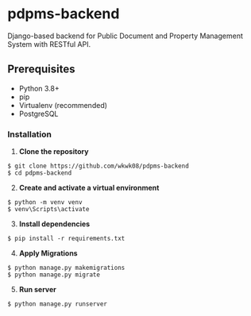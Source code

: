 # pdpms-backend

Django-based backend for Public Document and Property Management System with RESTful API.
## Prerequisites
- Python 3.8+
- pip
- Virtualenv (recommended)
- PostgreSQL

### Installation 

1. **Clone the repository**
```
$ git clone https://github.com/wkwk08/pdpms-backend
$ cd pdpms-backend
```

2. **Create and activate a virtual environment**
```
$ python -m venv venv
$ venv\Scripts\activate
```

3. **Install dependencies**
```
$ pip install -r requirements.txt
```
<!--
4. **Set Up the Database on Windows (PostgreSQL)** 
First, download the .sql file, which can be found in our repository. Then, open a Command Prompt (cmd) and run the following commands:
```
cd C:\Users\DELL\Downloads  REM This will locate where your .sql file is stored
set PATH=%PATH%;C:\Program Files\PostgreSQL\17\bin
set PGPASSWORD=your_database_password
psql -U postgres -c "CREATE DATABASE accounting_db;"
psql -U postgres -d accounting_db -f accounting_db_dump.sql
```

5. **Configure Database Settings (settings.py)**
```
DATABASES = {
    'default': {
        'ENGINE': 'django.db.backends.postgresql',
        'NAME': 'accounting_db',
        'USER': 'postgres',
        'PASSWORD': 'your_database_password',
        'HOST': 'localhost',
        'PORT': '5432',
        'OPTIONS': {
            'options': '-c search_path=accounting'
        }
    }
}
# Found in accounting_backend
```
!-->

4. **Apply Migrations**
```
$ python manage.py makemigrations
$ python manage.py migrate
```

5. **Run server**
```
$ python manage.py runserver
```